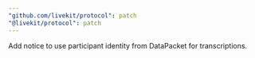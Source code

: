 ```yaml
---
"github.com/livekit/protocol": patch
"@livekit/protocol": patch
---
```


Add notice to use participant identity from DataPacket for transcriptions.

